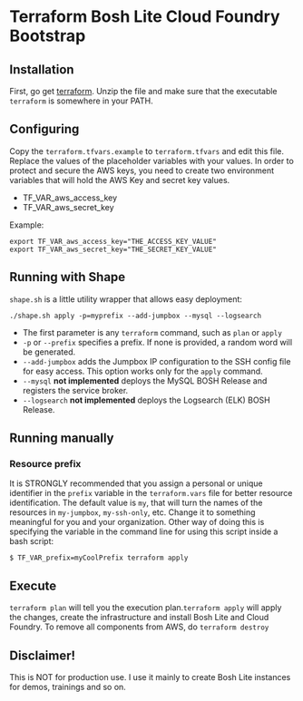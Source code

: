 Terraform Bosh Lite Cloud Foundry Bootstrap
===========================================

Installation
------------

First, go get [terraform](https://terraform.io/downloads.html). Unzip the file and make sure that the executable `terraform` is somewhere in your PATH.

Configuring
-----------

Copy the `terraform.tfvars.example` to `terraform.tfvars` and edit this file. Replace the values of the placeholder variables with your values. In order to protect and secure the AWS keys, you need to create two environment variables that will hold the AWS Key and secret key values.

-	TF_VAR_aws_access_key
-	TF_VAR_aws_secret_key

Example:

```
export TF_VAR_aws_access_key="THE_ACCESS_KEY_VALUE"
export TF_VAR_aws_secret_key="THE_SECRET_KEY_VALUE"
```

Running with Shape
------------------

`shape.sh` is a little utility wrapper that allows easy deployment:

```
./shape.sh apply -p=myprefix --add-jumpbox --mysql --logsearch
```

-	The first parameter is any `terraform` command, such as `plan` or `apply`
-	`-p` or `--prefix` specifies a prefix. If none is provided, a random word will be generated.
-	`--add-jumpbox` adds the Jumpbox IP configuration to the SSH config file for easy access. This option works only for the `apply` command.
-	`--mysql` **not implemented** deploys the MySQL BOSH Release and registers the service broker.
-	`--logsearch` **not implemented** deploys the Logsearch (ELK) BOSH Release.

Running manually
----------------

### Resource prefix

It is STRONGLY recommended that you assign a personal or unique identifier in the `prefix` variable in the `terraform.vars` file for better resource identification. The default value is `my`, that will turn the names of the resources in `my-jumpbox`, `my-ssh-only`, etc. Change it to something meaningful for you and your organization. Other way of doing this is specifying the variable in the command line for using this script inside a bash script:

```
$ TF_VAR_prefix=myCoolPrefix terraform apply
```

Execute
-------

`terraform plan` will tell you the execution plan.`terraform apply` will apply the changes, create the infrastructure and install Bosh Lite and Cloud Foundry. To remove all components from AWS, do `terraform destroy`

Disclaimer!
-----------

This is NOT for production use. I use it mainly to create Bosh Lite instances for demos, trainings and so on.
